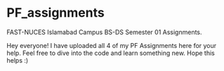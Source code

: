 # PF_assignments
FAST-NUCES Islamabad Campus BS-DS Semester 01 Assignments.

Hey everyone! I have uploaded all 4 of my PF Assignments here for your help. Feel free to dive into the code and learn something new. Hope this helps :)
